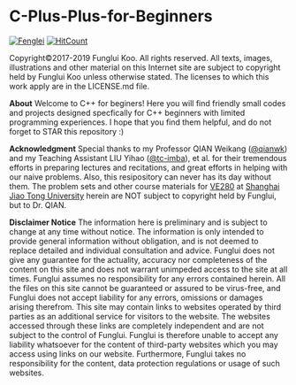 # C-Plus-Plus-for-Beginners
[![Fenglei](https://img.shields.io/badge/Copyright-Fenglei%20Gu-blue.svg)](https://i6.cims.nyu.edu/~fg1121/index.htm)
[![HitCount](http://hits.dwyl.io/FungluiKoo/C-Plus-Plus-for-Beginners.svg)](http://hits.dwyl.io/FungluiKoo/C-Plus-Plus-for-Beginners)

Copyright©2017-2019 Funglui Koo. All rights reserved.
All texts, images, illustrations and other material on this Internet site are subject to copyright held by Funglui Koo unless otherwise stated. The licenses to which this work apply are in the LICENSE.md file.

**About** 
Welcome to C++ for beginers! Here you will find friendly small codes and projects designed specfically for C++ beginners with limited programming experiences. I hope that you find them helpful, and do not forget to STAR this repository :)

**Acknowledgment**
Special thanks to my Professor QIAN Weikang ([@qianwk](https://github.com/qianwk)) and my Teaching Assistant LIU Yihao ([@tc-imba](https://github.com/tc-imba)), et al. for their tremendous efforts in preparing lectures and recitations, and great efforts in helping with our naive problems. Also, this resipository can never has its day without them. The problem sets and other course materials for [VE280](https://github.com/ve280) at [Shanghai Jiao Tong University](https://www.sjtu.edu.cn/) herein are NOT subject to copyright held by Funglui, but to Dr. QIAN.

**Disclaimer Notice**
The information here is preliminary and is subject to change at any time without notice. The information is only intended to provide general information without obligation, and is not deemed to replace detailed and individual consultation and advice.
Funglui does not give any guarantee for the actuality, accuracy nor completeness of the content on this site and does not warrant unimpeded access to the site at all times. Funglui assumes no responsibility for any errors contained herein.
All the files on this site cannot be guaranteed or assured to be virus-free, and Funglui does not accept liability for any errors, omissions or damages arising therefrom.
This site may contain links to websites operated by third parties as an additional service for visitors to the website. The websites accessed through these links are completely independent and are not subject to the control of Funglui. Funglui is therefore unable to accept any liability whatsoever for the content of third-party websites which you may access using links on our website. Furthermore, Funglui takes no responsibility for the content, data protection regulations or usage of such websites. 
